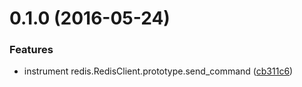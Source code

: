 <a name="0.1.0"></a>
# 0.1.0 (2016-05-24)


### Features

* instrument redis.RedisClient.prototype.send_command ([cb311c6](https://github.com/cattail/node-trail-instrument-redis/commit/cb311c6))



